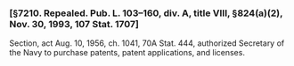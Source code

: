 ### [§7210. Repealed. Pub. L. 103–160, div. A, title VIII, §824(a)(2), Nov. 30, 1993, 107 Stat. 1707] ###

Section, act Aug. 10, 1956, ch. 1041, 70A Stat. 444, authorized Secretary of the Navy to purchase patents, patent applications, and licenses.